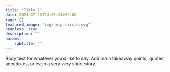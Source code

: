 ```yaml
---
title: "Title 2"
date: 2024-07-26T14:05:24+02:00
tags: []
featured_image: "img/help-circle.svg"
headless: true
description: ""
params:
    subtitle: ""
---
```


Body text for whatever you’d like to say. Add main takeaway points, quotes, anecdotes, or even a very very short story. 